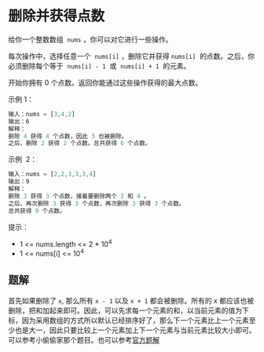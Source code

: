 # 删除并获得点数

给你一个整数数组  `nums` ，你可以对它进行一些操作。

每次操作中，选择任意一个  `nums[i]` ，删除它并获得 `nums[i]`  的点数。之后，你必须删除每个等于  `nums[i] - 1`  或  `nums[i] + 1`  的元素。

开始你拥有 0 个点数。返回你能通过这些操作获得的最大点数。

示例 1：

```ts
输入：nums = [3,4,2]
输出：6
解释：
删除 4 获得 4 个点数，因此 3 也被删除。
之后，删除 2 获得 2 个点数。总共获得 6 个点数。
```

示例  2：

```ts
输入：nums = [2,2,3,3,3,4]
输出：9
解释：
删除 3 获得 3 个点数，接着要删除两个 2 和 4 。
之后，再次删除 3 获得 3 个点数，再次删除 3 获得 3 个点数。
总共获得 9 个点数。
```

提示：

- 1 <= nums.length <= 2 \* 10<sup>4</sup>
- 1 <= nums[i] <= 10<sup>4</sup>

## 题解

首先如果删除了 `x`, 那么所有 `x - 1` 以及 `x + 1` 都会被删除。所有的 x 都应该也被删除，把和加起来即可。因此，可以先求每一个元素的和，以当前元素的值为下标，因为采用数组的方式所以默认已经排序好了，那么下一个元素比上一个元素至少也是大一，因此只要比较上一个元素加上下一个元素与当前元素比较大小即可。可以参考小偷偷家那个题目。也可以参考[官方题解](https://leetcode-cn.com/problems/delete-and-earn/solution/shan-chu-bing-huo-de-dian-shu-by-leetcod-x1pu/)
